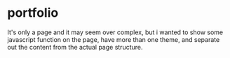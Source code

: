 # portfolio
It's only a page and it may seem over complex, but i wanted to show some javascript function on the page, have more than one theme, and separate out the content from the actual page structure. 
